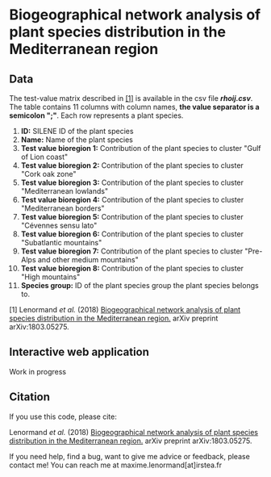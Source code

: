Biogeographical network analysis of plant species distribution in the Mediterranean region
================================================================================


## Data

The test-value matrix described in [[1]](https://arxiv.org/abs/1803.05275) is available in the csv file ***rhoij.csv***. The table contains 11 columns with column names, **the value separator is a semicolon ";"**. Each row represents a plant species.

1.  **ID:** SILENE ID of the plant species
2.  **Name:** Name of the plant species
3.  **Test value bioregion 1:** Contribution of the plant species to cluster "Gulf of Lion coast" 
4.  **Test value bioregion 2:** Contribution of the plant species to cluster "Cork oak zone"
5.  **Test value bioregion 3:** Contribution of the plant species to cluster "Mediterranean lowlands" 
6.  **Test value bioregion 4:** Contribution of the plant species to cluster "Mediterranean borders"
7.  **Test value bioregion 5:** Contribution of the plant species to cluster "Cévennes sensu lato"
8.  **Test value bioregion 6:** Contribution of the plant species to cluster "Subatlantic mountains"
9.  **Test value bioregion 7:** Contribution of the plant species to cluster "Pre-Alps and other medium mountains"
10. **Test value bioregion 8:** Contribution of the plant species to cluster "High mountains"
11. **Species group:** ID of the plant species group the plant species belongs to. 

[1] Lenormand *et al.* (2018) [Biogeographical network analysis of plant species distribution in the Mediterranean region.](https://arxiv.org/abs/1803.05275) arXiv preprint arXiv:1803.05275.

## Interactive web application

Work in progress

## Citation

If you use this code, please cite:

Lenormand *et al.* (2018) [Biogeographical network analysis of plant species distribution in the Mediterranean region.](https://arxiv.org/abs/1803.05275) arXiv preprint arXiv:1803.05275.

If you need help, find a bug, want to give me advice or feedback, please contact me!
You can reach me at maxime.lenormand[at]irstea.fr
